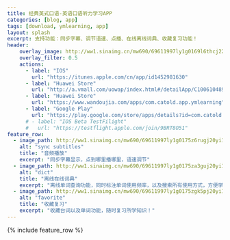 ```yaml
---
title: 经典英式口语-英语口语听力学习APP
categories: [blog, app]
tags: [download, ymlearning, app]
layout: splash
excerpt: 支持功能：同步字幕、调节语速、点播、在线离线词典、收藏复习功能！
header:
    overlay_image: http://ww1.sinaimg.cn/mw690/69611997ly1g0169l6thcj22801e01kz.jpg
    overlay_filter: 0.5
    actions:
      - label: "IOS"
        url: "https://itunes.apple.com/cn/app/id1452981630"
      - label: "Huawei Store"
        url: "http://a.vmall.com/uowap/index.html#/detailApp/C100610489"
      - label: "Huawei Store"
        url: "https://www.wandoujia.com/apps/com.catold.app.ymlearning"
      - label: "Google Play"
        url: "https://play.google.com/store/apps/details?id=com.catold.app.ymlearning"
      # - label: "IOS Beta TestFilight"
      #   url: "https://testflight.apple.com/join/9BRT8O51"
feature_row:
  - image_path: http://ww1.sinaimg.cn/mw690/69611997ly1g0175z6rugj20yi1pctex.jpg
    alt: "sync subtitles"
    title: "音频播放"
    excerpt: "同步字幕显示，点到哪里播哪里，语速调节"
  - image_path: http://ww1.sinaimg.cn/mw690/69611997ly1g0175za3guj20yi1pcafp.jpg
    alt: "dict"
    title: "离线在线词典"
    excerpt: "离线单词查询功能，同时标注单词使用频率，以及搜索所有使用方式，方便学习者了解该单词的重要程度！ "
  - image_path: http://ww1.sinaimg.cn/mw690/69611997ly1g0175zgk5pj20yi1pcq81.jpg
    alt: "favorite"
    title: "收藏复习"
    excerpt: "收藏台词以及单词功能，随时复习所学知识！"
---
```


{% include feature_row %}